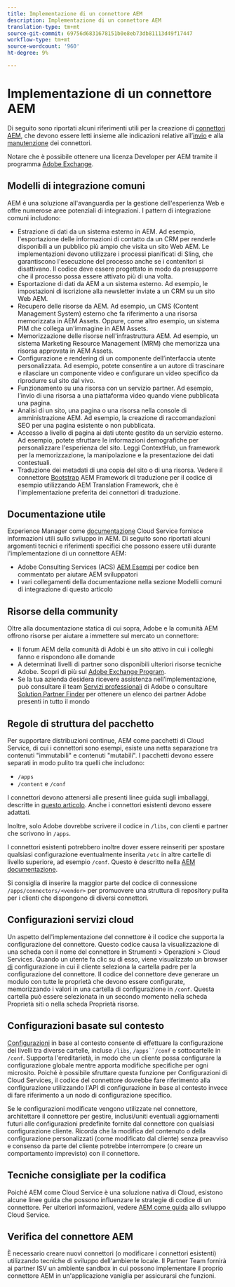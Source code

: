 ```yaml
---
title: Implementazione di un connettore AEM
description: Implementazione di un connettore AEM
translation-type: tm+mt
source-git-commit: 69756d6831678151b0e8eb73db81113d49f17447
workflow-type: tm+mt
source-wordcount: '960'
ht-degree: 9%

---
```



Implementazione di un connettore AEM
=============================

Di seguito sono riportati alcuni riferimenti utili per la creazione di [connettori AEM](https://www.adobe.io/apis/experiencecloud/aem/aemconnectors.html), che devono essere letti insieme alle indicazioni relative all’[invio](submit.md) e alla [manutenzione](maintain.md) dei connettori.

Notare che è possibile ottenere una licenza Developer per AEM tramite il programma [Adobe Exchange](https://partners.adobe.com/exchangeprogram/experiencecloud).

Modelli di integrazione comuni
---------------------------

AEM è una soluzione all&#39;avanguardia per la gestione dell&#39;esperienza Web e offre numerose aree potenziali di integrazioni. I pattern di integrazione comuni includono:

* Estrazione di dati da un sistema esterno in AEM. Ad esempio, l&#39;esportazione delle informazioni di contatto da un CRM per renderle disponibili a un pubblico più ampio che visita un sito Web AEM.  Le implementazioni devono utilizzare i processi [](https://sling.apache.org/documentation/bundles/apache-sling-eventing-and-job-handling.html#scheduled-jobs)pianificati di Sling, che garantiscono l&#39;esecuzione del processo anche se i contenitori si disattivano. Il codice deve essere progettato in modo da presupporre che il processo possa essere attivato più di una volta.
* Esportazione di dati da AEM a un sistema esterno. Ad esempio, le impostazioni di iscrizione alla newsletter inviate a un CRM su un sito Web AEM.
* Recupero delle risorse da AEM. Ad esempio, un CMS (Content Management System) esterno che fa riferimento a una risorsa memorizzata in  AEM Assets. Oppure, come altro esempio, un sistema PIM che collega un&#39;immagine in  AEM Assets.
* Memorizzazione delle risorse nell&#39;infrastruttura AEM. Ad esempio, un sistema Marketing Resource Management (MRM) che memorizza una risorsa approvata in  AEM Assets.
* Configurazione e rendering di un componente dell’interfaccia utente personalizzata. Ad esempio, potete consentire a un autore di trascinare e rilasciare un componente video e configurare un video specifico da riprodurre sul sito dal vivo.
* Funzionamento su una risorsa con un servizio partner. Ad esempio, l’invio di una risorsa a una piattaforma video quando viene pubblicata una pagina.
* Analisi di un sito, una pagina o una risorsa nella console di amministrazione AEM. Ad esempio, la creazione di raccomandazioni SEO per una pagina esistente o non pubblicata.
* Accesso a livello di pagina ai dati utente gestito da un servizio esterno. Ad esempio, potete sfruttare le informazioni demografiche per personalizzare l&#39;esperienza del sito. Leggi ContextHub, un framework per la memorizzazione, la manipolazione e la presentazione dei dati contestuali.
* Traduzione dei metadati di una copia del sito o di una risorsa. Vedere il connettore [Bootstrap](https://github.com/Adobe-Marketing-Cloud/aem-translation-framework-bootstrap-connector) AEM Framework di traduzione per il codice di esempio utilizzando AEM Translation Framework, che è l&#39;implementazione preferita dei connettori di traduzione.


Documentazione utile
--------------------

 Experience Manager come [documentazione](../overview/introduction.md) Cloud Service fornisce informazioni utili sullo sviluppo in AEM. Di seguito sono riportati alcuni argomenti tecnici e riferimenti specifici che possono essere utili durante l&#39;implementazione di un connettore AEM:

*  Adobe Consulting Services (ACS) [AEM Esempi](http://adobe-consulting-services.github.io/acs-aem-samples/) per codice ben commentato per aiutare AEM sviluppatori
* I vari collegamenti della documentazione nella sezione Modelli comuni di integrazione di questo articolo

Risorse della community
--------------------

Oltre alla documentazione statica di cui sopra,  Adobe e la comunità AEM offrono risorse per aiutare a immettere sul mercato un connettore:

* Il forum [](http://help-forums.adobe.com/content/adobeforums/en/experience-manager-forum/adobe-experience-manager.html) AEM della comunità di Adobi  è un sito attivo in cui i colleghi fanno e rispondono alle domande
* A determinati livelli di partner sono disponibili ulteriori risorse tecniche  Adobe. Scopri di più sul [Adobe Exchange Program](https://partners.adobe.com/exchangeprogram/experiencecloud).
* Se la tua azienda desidera ricevere assistenza nell’implementazione, può consultare il team [Servizi professionali](http://www.adobe.com/it/experience-cloud/consulting-services.html) di Adobe o consultare [Solution Partner Finder](https://solutionpartners.adobe.com/home/partnerFinder.html) per ottenere un elenco dei partner Adobe presenti in tutto il mondo

Regole di struttura del pacchetto
-----------------------

Per supportare distribuzioni continue, AEM come pacchetti di Cloud Service, di cui i connettori sono esempi, esiste una netta separazione tra contenuti &quot;immutabili&quot; e contenuti &quot;mutabili&quot;. I pacchetti devono essere separati in modo pulito tra quelli che includono:

* `/apps`
* `/content` e `/conf`

I connettori devono attenersi alle presenti linee guida sugli imballaggi, descritte in [questo articolo](/help/implementing/developing/introduction/aem-project-content-package-structure.md). Anche i connettori esistenti devono essere adattati.

Inoltre, solo  Adobe dovrebbe scrivere il codice in `/libs`, con clienti e partner che scrivono in `/apps`.

I connettori esistenti potrebbero inoltre dover essere reinseriti per spostare qualsiasi configurazione eventualmente inserita `/etc` in altre cartelle di livello superiore, ad esempio `/conf`. Questo è descritto nella [AEM documentazione](https://helpx.adobe.com/experience-manager/6-5/sites/deploying/using/repository-restructuring.html).

Si consiglia di inserire la maggior parte del codice di connessione `/apps/connectors/<vendor>` per promuovere una struttura di repository pulita per i clienti che dispongono di diversi connettori.

Configurazioni servizi cloud
-----------------------------

Un aspetto dell&#39;implementazione del connettore è il codice che supporta la configurazione del connettore. Questo codice causa la visualizzazione di una scheda con il nome del connettore in Strumenti > Operazioni > Cloud Services. Quando un utente fa clic su di esso, viene visualizzato un browser [di](/help/implementing/developing/introduction/configurations.md#using-configuration-browser) configurazione in cui il cliente seleziona la cartella padre per la configurazione del connettore. Il codice del connettore deve generare un modulo con tutte le proprietà che devono essere configurate, memorizzando i valori in una cartella di configurazione in `/conf`. Questa cartella può essere selezionata in un secondo momento nella scheda Proprietà siti o nella scheda Proprietà risorse.


Configurazioni basate sul contesto
-----------------------------

[Configurazioni](https://sling.apache.org/documentation/bundles/context-aware-configuration/context-aware-configuration.html) in base al contesto consente di effettuare la configurazione dei livelli tra diverse cartelle, incluse `/libs`, `/apps``/conf` e sottocartelle in `/conf`. Supporta l&#39;ereditarietà, in modo che un cliente possa configurare la configurazione globale mentre apporta modifiche specifiche per ogni microsito. Poiché è possibile sfruttare questa funzione per Configurazioni di Cloud Services, il codice del connettore dovrebbe fare riferimento alla configurazione utilizzando l&#39;API di configurazione in base al contesto invece di fare riferimento a un nodo di configurazione specifico.

Se le configurazioni modificate vengono utilizzate nel connettore, architettare il connettore per gestire, inclusi/uniti eventuali aggiornamenti futuri alle configurazioni predefinite fornite dal connettore con qualsiasi configurazione cliente. Ricorda che la modifica del contenuto o della configurazione personalizzati (come modificato dal cliente) senza preavviso e consenso da parte del cliente potrebbe interrompere (o creare un comportamento imprevisto) con il connettore.

Tecniche consigliate per la codifica
----------------------

Poiché AEM come Cloud Service è una soluzione nativa di Cloud, esistono alcune linee guida che possono influenzare le strategie di codice di un connettore. Per ulteriori informazioni, vedere [AEM come guida](/help/implementing/developing/introduction/development-guidelines.md) allo sviluppo Cloud Service.

Verifica del connettore AEM
-------------------------

È necessario creare nuovi connettori (o modificare i connettori esistenti) utilizzando tecniche di sviluppo dell&#39;ambiente locale. Il Partner Team fornirà ai partner ISV un ambiente sandbox in cui possono implementare il proprio connettore AEM in un&#39;applicazione vaniglia per assicurarsi che funzioni.
